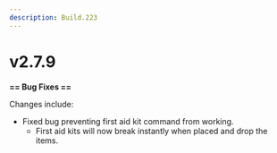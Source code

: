 ```yaml
---
description: Build.223
---
```


# v2.7.9

**== Bug Fixes ==**

Changes include:

* Fixed bug preventing first aid kit command from working.
  * First aid kits will now break instantly when placed and drop the items.

